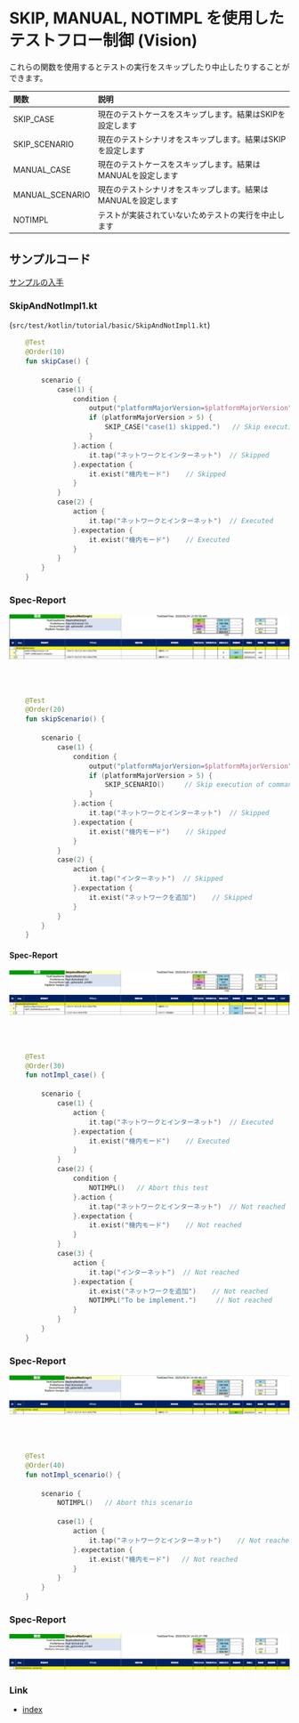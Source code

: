 # SKIP, MANUAL, NOTIMPL を使用したテストフロー制御 (Vision)

これらの関数を使用するとテストの実行をスキップしたり中止したりすることができます。

| 関数              | 説明                                 |
|:----------------|:-----------------------------------|
| SKIP_CASE       | 現在のテストケースをスキップします。結果はSKIPを設定します    |
| SKIP_SCENARIO   | 現在のテストシナリオをスキップします。結果はSKIPを設定します   |
| MANUAL_CASE     | 現在のテストケースをスキップします。結果はMANUALを設定します  |
| MANUAL_SCENARIO | 現在のテストシナリオをスキップします。結果はMANUALを設定します |
| NOTIMPL         | テストが実装されていないためテストの実行を中止します         |

## サンプルコード

[サンプルの入手](../../../getting_samples_ja.md)

### SkipAndNotImpl1.kt

(`src/test/kotlin/tutorial/basic/SkipAndNotImpl1.kt`)

```kotlin
    @Test
    @Order(10)
    fun skipCase() {

        scenario {
            case(1) {
                condition {
                    output("platformMajorVersion=$platformMajorVersion")
                    if (platformMajorVersion > 5) {
                        SKIP_CASE("case(1) skipped.")   // Skip execution of commands (log only)
                    }
                }.action {
                    it.tap("ネットワークとインターネット")  // Skipped
                }.expectation {
                    it.exist("機内モード")    // Skipped
                }
            }
            case(2) {
                action {
                    it.tap("ネットワークとインターネット")  // Executed
                }.expectation {
                    it.exist("機内モード")    // Executed
                }
            }
        }
    }
```

### Spec-Report

![](_images/skip_case_spec_report_ja.png)

<br>
<br>

```kotlin
    @Test
    @Order(20)
    fun skipScenario() {

        scenario {
            case(1) {
                condition {
                    output("platformMajorVersion=$platformMajorVersion")
                    if (platformMajorVersion > 5) {
                        SKIP_SCENARIO()     // Skip execution of commands (log only)
                    }
                }.action {
                    it.tap("ネットワークとインターネット")  // Skipped
                }.expectation {
                    it.exist("機内モード")    // Skipped
                }
            }
            case(2) {
                action {
                    it.tap("インターネット")  // Skipped
                }.expectation {
                    it.exist("ネットワークを追加")    // Skipped
                }
            }
        }
    }
```

#### Spec-Report

![](_images/skip_scenario_spec_report_ja.png)

<br>
<br>

```kotlin
    @Test
    @Order(30)
    fun notImpl_case() {

        scenario {
            case(1) {
                action {
                    it.tap("ネットワークとインターネット")  // Executed
                }.expectation {
                    it.exist("機内モード")    // Executed
                }
            }
            case(2) {
                condition {
                    NOTIMPL()   // Abort this test
                }.action {
                    it.tap("ネットワークとインターネット")  // Not reached
                }.expectation {
                    it.exist("機内モード")    // Not reached
                }
            }
            case(3) {
                action {
                    it.tap("インターネット")  // Not reached
                }.expectation {
                    it.exist("ネットワークを追加")    // Not reached
                    NOTIMPL("To be implement.")     // Not reached
                }
            }
        }
    }
```

### Spec-Report

![](_images/notimpl_case_spec_report_ja.png)

<br>
<br>

```kotlin
    @Test
    @Order(40)
    fun notImpl_scenario() {

        scenario {
            NOTIMPL()   // Abort this scenario

            case(1) {
                action {
                    it.tap("ネットワークとインターネット")    // Not reached
                }.expectation {
                    it.exist("機内モード")   // Not reached
                }
            }
        }
    }
```

### Spec-Report

![](_images/notimpl_scenario_spec_report_ja.png)

### Link

- [index](../../../../index_ja.md)
